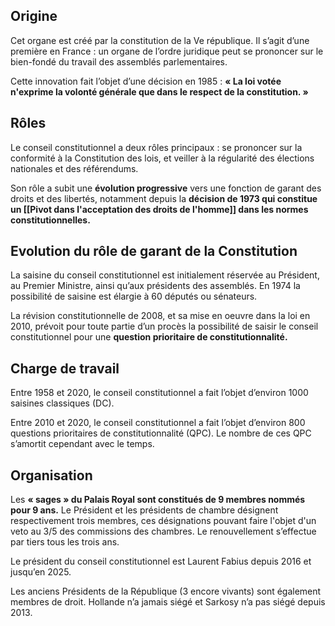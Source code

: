 ## Origine

Cet organe est créé par la constitution de la Ve république. Il s’agit d’une première en France : un organe de l’ordre juridique peut se prononcer sur le bien-fondé du travail des assemblés parlementaires.  

Cette innovation fait l’objet d’une décision en 1985 : **« La loi votée n'exprime la volonté générale que dans le respect de la constitution. »**

## Rôles

Le conseil constitutionnel a deux rôles principaux : se prononcer sur la conformité à la Constitution des lois, et veiller à la régularité des élections nationales et des référendums.

Son rôle a subit une __évolution progressive__ vers une fonction de garant des droits et des libertés, notamment depuis la **décision de 1973 qui constitue un [[Pivot dans l'acceptation des droits de l'homme]] dans les normes constitutionnelles.**

## Evolution du rôle de garant de la Constitution

La saisine du conseil constitutionnel est initialement réservée au Président, au Premier Ministre, ainsi qu’aux présidents des assemblés. En 1974 la possibilité de saisine est élargie à 60 députés ou sénateurs.

La révision constitutionnelle de 2008, et sa mise en oeuvre dans la loi en 2010, prévoit pour toute partie d’un procès la possibilité de saisir le conseil constitutionnel pour une **question prioritaire de constitutionnalité.**

## Charge de travail

Entre 1958 et 2020, le conseil constitutionnel a fait l’objet d’environ 1000 saisines classiques (DC).

Entre 2010 et 2020, le conseil constitutionnel a fait l’objet d’environ 800 questions prioritaires de constitutionnalité (QPC). Le nombre de ces QPC s’amortit cependant avec le temps.

## Organisation

Les **« sages » du Palais Royal sont constitués de 9 membres nommés pour 9 ans.** Le Président et les présidents de chambre désignent respectivement trois membres, ces désignations pouvant faire l'objet d'un veto au 3/5 des commissions des chambres. Le renouvellement s’effectue par tiers tous les trois ans.

Le président du conseil constitutionnel est Laurent Fabius depuis 2016 et jusqu’en 2025. 

Les anciens Présidents de la République (3 encore vivants) sont également membres de droit. Hollande n’a jamais siégé et Sarkosy n’a pas siégé depuis 2013.